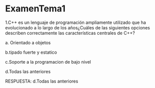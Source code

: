 # ExamenTema1



1.C++ es un lenguaje de programación ampliamente utilizado que ha evolucionado a lo largo de los años¿Cuáles de las siguientes opciones describen correctamente las características centrales de  C++?

a. Orientado a objetos

b.tipado fuerte y estatico

c.Soporte a la programacion de bajo nivel

d.Todas las anteriores

RESPUESTA:
d.Todas las anteriores
